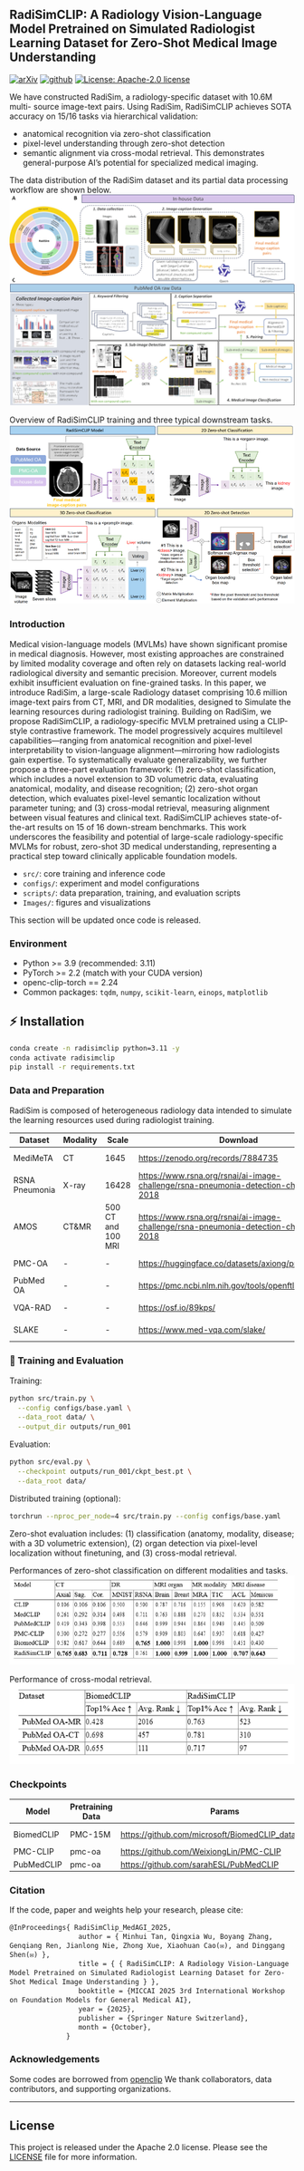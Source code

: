 ## RadiSimCLIP: A Radiology Vision-Language Model Pretrained on Simulated Radiologist Learning Dataset for Zero-Shot Medical Image Understanding

[![arXiv](https://img.shields.io/badge/MedAGI-2025.09-b31b1b.svg?style=for-the-badge)](https://medagi2025.github.io/) [![github](https://img.shields.io/badge/Github-RadiSimCLIP-orange)](https://github.com/so-ux/RadiSimCLIP)
<a href="#LICENSE--citation"><img alt="License: Apache-2.0 license" src="https://img.shields.io/badge/LICENSE-Apache 2.0-blue.svg"/></a>

We have constructed RadiSim, a radiology-specific dataset with 10.6M multi- source image-text pairs. Using RadiSim, RadiSimCLIP achieves SOTA accuracy on 15/16 tasks via hierarchical validation:
- anatomical recognition via zero-shot classification
- pixel-level understanding through zero-shot detection
- semantic alignment via cross-modal retrieval.
This demonstrates general-purpose AI’s potential for specialized medical imaging.

The data distribution of the RadiSim dataset and its partial data processing workflow are shown below.
![Dataset](Images/dataset.png)

Overview of RadiSimCLIP training and three typical downstream tasks.
![downsteam task](Images/down_task.png)

### Introduction

Medical vision-language models (MVLMs) have shown significant promise in medical diagnosis. However, most existing approaches are constrained by limited modality coverage and often rely on datasets lacking real-world radiological diversity and semantic precision. Moreover, current models exhibit insufficient evaluation on fine-grained tasks. In this paper, we introduce RadiSim, a large-scale Radiology dataset comprising 10.6 million image-text pairs from CT, MRI, and DR modalities, designed to Simulate the learning resources during radiologist training. Building on RadiSim, we propose RadiSimCLIP, a radiology-specific MVLM pretrained using a CLIP-style contrastive framework. The model progressively acquires multilevel capabilities—ranging from anatomical recognition and pixel-level interpretability to vision-language alignment—mirroring how radiologists gain expertise. To systematically evaluate generalizability, we further propose a three-part evaluation framework: (1) zero-shot classification, which includes a novel extension to 3D volumetric data, evaluating anatomical, modality, and disease recognition; (2) zero-shot organ detection, which evaluates pixel-level semantic localization without parameter tuning; and (3) cross-modal retrieval, measuring alignment between visual features and clinical text. RadiSimCLIP achieves state-of-the-art results on 15 of 16 down-stream benchmarks. This work underscores the feasibility and potential of large-scale radiology-specific MVLMs for robust, zero-shot 3D medical understanding, representing a practical step toward clinically applicable foundation models.

- `src/`: core training and inference code
- `configs/`: experiment and model configurations
- `scripts/`: data preparation, training, and evaluation scripts
- `Images/`: figures and visualizations

This section will be updated once code is released.

### Environment

- Python >= 3.9 (recommended: 3.11)
- PyTorch >= 2.2 (match with your CUDA version)
- openc-clip-torch == 2.24
- Common packages: `tqdm`, `numpy`, `scikit-learn`, `einops`, `matplotlib`

## ⚡️ Installation

```bash
conda create -n radisimclip python=3.11 -y
conda activate radisimclip
pip install -r requirements.txt
```

### Data and Preparation

RadiSim is composed of heterogeneous radiology data intended to simulate the learning resources used during radiologist training.

| Dataset | Modality | Scale | Download | License |
| --- | --- | --- | --- | --- |
|MediMeTA | CT | 1645 | https://zenodo.org/records/7884735 | Open Access |
|RSNA Pneumonia | X-ray | 16428 | https://www.rsna.org/rsnai/ai-image-challenge/rsna-pneumonia-detection-challenge-2018 | Open Access |
|AMOS | CT&MR | 500 CT and 100 MRI | https://www.rsna.org/rsnai/ai-image-challenge/rsna-pneumonia-detection-challenge-2018 | Open Access | 
| PMC-OA | - | - | https://huggingface.co/datasets/axiong/pmc_oa_beta | Open Access |
| PubMed OA | - | - | https://pmc.ncbi.nlm.nih.gov/tools/openftlist/ | Open Access |
| VQA-RAD | - | - | https://osf.io/89kps/| Open Access |
| SLAKE | - | - | https://www.med-vqa.com/slake/ | Open Access |

### 🚀 Training and Evaluation

Training:

```bash
python src/train.py \
  --config configs/base.yaml \
  --data_root data/ \
  --output_dir outputs/run_001
```

Evaluation:

```bash
python src/eval.py \
  --checkpoint outputs/run_001/ckpt_best.pt \
  --data_root data/
```

Distributed training (optional):

```bash
torchrun --nproc_per_node=4 src/train.py --config configs/base.yaml
```

Zero-shot evaluation includes: (1) classification (anatomy, modality, disease; with a 3D volumetric extension), (2) organ detection via pixel-level localization without finetuning, and (3) cross-modal retrieval.

Performances of zero-shot classification on different modalities and tasks.
![Dataset](Images/ret_cls.png)

 Performance of cross-modal retrieval.
![downsteam task](Images/ret_retrieval.png)

### Checkpoints

| Model | Pretraining Data | Params | Link |
| --- | --- | --- | --- |
| BiomedCLIP | PMC-15M | <https://github.com/microsoft/BiomedCLIP_data_pipeline> | <https://huggingface.co/microsoft/BiomedCLIP-PubMedBERT_256-vit_base_patch16_224> |
| PMC-CLIP | pmc-oa | <https://github.com/WeixiongLin/PMC-CLIP> | <https://huggingface.co/datasets/axiong/pmc_oa/tree/main> |
| PubMedCLIP | pmc-oa | <https://github.com/sarahESL/PubMedCLIP> | <https://huggingface.co/sarahESL/PubMedCLIP/tree/maintree/main> |

### Citation

If the code, paper and weights help your research, please cite:

```
@InProceedings{ RadiSimClip_MedAGI_2025,
                 author = { Minhui Tan, Qingxia Wu, Boyang Zhang, Genqiang Ren, Jianlong Nie, Zhong Xue, Xiaohuan Cao(✉), and Dinggang Shen(✉) },
                 title = { { RadiSimCLIP: A Radiology Vision-Language Model Pretrained on Simulated Radiologist Learning Dataset for Zero-Shot Medical Image Understanding } }, 
                 booktitle = {MICCAI 2025 3rd International Workshop on Foundation Models for General Medical AI},
                 year = {2025},
                 publisher = {Springer Nature Switzerland},
                 month = {October},
              }
```

### Acknowledgements

Some codes are borrowed from [openclip](https://github.com/mlfoundations/open_clip)
We thank collaborators, data contributors, and supporting organizations.

---

## License

This project is released under the Apache 2.0 license. Please see the [LICENSE](LICENSE) file for more information.
